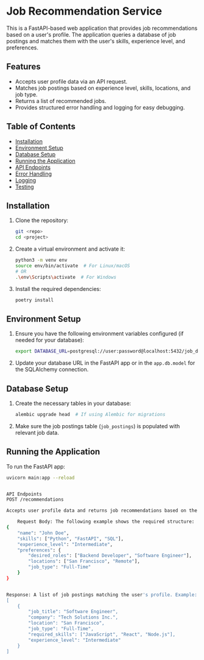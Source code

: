 # Job Recommendation Service

This is a FastAPI-based web application that provides job recommendations based on a user's profile. The application queries a database of job postings and matches them with the user's skills, experience level, and preferences.

## Features

- Accepts user profile data via an API request.
- Matches job postings based on experience level, skills, locations, and job type.
- Returns a list of recommended jobs.
- Provides structured error handling and logging for easy debugging.

## Table of Contents

- [Installation](#installation)
- [Environment Setup](#environment-setup)
- [Database Setup](#database-setup)
- [Running the Application](#running-the-application)
- [API Endpoints](#api-endpoints)
- [Error Handling](#error-handling)
- [Logging](#logging)
- [Testing](#testing)

## Installation

1. Clone the repository:

    ```bash
    git <repo>
    cd <project>
    ```

2. Create a virtual environment and activate it:

    ```bash
    python3 -m venv env
    source env/bin/activate  # For Linux/macOS
    # OR
    .\env\Scripts\activate  # For Windows
    ```

3. Install the required dependencies:

    ```bash
   poetry install
    ```

## Environment Setup

1. Ensure you have the following environment variables configured (if needed for your database):

    ```bash
    export DATABASE_URL=postgresql://user:password@localhost:5432/job_db
    ```

2. Update your database URL in the FastAPI app or in the `app.db.model` for the SQLAlchemy connection.

## Database Setup

1. Create the necessary tables in your database:

    ```bash
    alembic upgrade head  # If using Alembic for migrations
    ```

2. Make sure the job postings table (`job_postings`) is populated with relevant job data.

## Running the Application

To run the FastAPI app:

```bash
uvicorn main:app --reload


API Endpoints
POST /recommendations

Accepts user profile data and returns job recommendations based on the input.

    Request Body: The following example shows the required structure:
{
    "name": "John Doe",
    "skills": ["Python", "FastAPI", "SQL"],
    "experience_level": "Intermediate",
    "preferences": {
        "desired_roles": ["Backend Developer", "Software Engineer"],
        "locations": ["San Francisco", "Remote"],
        "job_type": "Full-Time"
    }
}


Response: A list of job postings matching the user's profile. Example:
[
    {
        "job_title": "Software Engineer",
        "company": "Tech Solutions Inc.",
        "location": "San Francisco",
        "job_type": "Full-Time",
        "required_skills": ["JavaScript", "React", "Node.js"],
        "experience_level": "Intermediate"
    }
]

